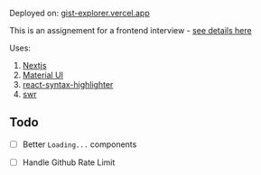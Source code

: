 
Deployed on: [gist-explorer.vercel.app](https://gist-explorer.vercel.app)

This is an assignement for a frontend interview - [see details here](Frontend%20Assignment%20Test.pdf)

Uses:

1. [Nextjs](https://github.com/zeit/next.js/)
2. [Material UI](https://material-ui.com/)
3. [react-syntax-highlighter](https://github.com/react-syntax-highlighter/react-syntax-highlighter)
4. [swr](https://swr.vercel.app/)


## Todo

- [ ] Better `Loading...` components
- [ ] Handle Github Rate Limit

